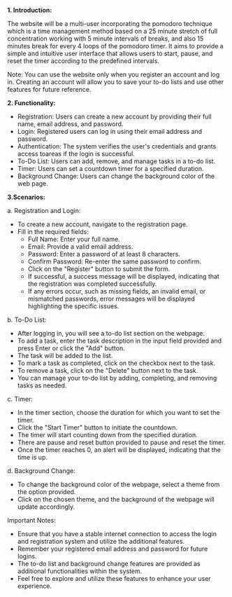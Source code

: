 **1. Introduction:**

The website will be a multi-user incorporating the pomodoro technique which is a time management method based on a 25 minute 
stretch of full concentration working with 5 minute intervals of breaks, and also 15 minutes break for every 4 loops of the pomodoro timer. 
It aims to provide a simple and intuitive user interface that allows users to start, pause, and reset the timer according to 
the predefined intervals.

Note:
You can use the website only when you register an account and log in. Creating an account will allow you to save your to-do lists and use other features for future reference.

**2. Functionality:**

- Registration: Users can create a new account by providing their full name, email address, and password.
- Login: Registered users can log in using their email address and password.
- Authentication: The system verifies the user's credentials and grants access toareas if the login is successful.
- To-Do List: Users can add, remove, and manage tasks in a to-do list.
- Timer: Users can set a countdown timer for a specified duration.
- Background Change: Users can change the background color of the web page.

**3.Scenarios:**

a. Registration and Login:
- To create a new account, navigate to the registration page.
- Fill in the required fields:
  - Full Name: Enter your full name.
  - Email: Provide a valid email address.
  - Password: Enter a password of at least 8 characters.
  - Confirm Password: Re-enter the same password to confirm.
  - Click on the "Register" button to submit the form.
  - If successful, a success message will be displayed, indicating that the registration was completed successfully.
  - If any errors occur, such as missing fields, an invalid email, or mismatched passwords, error messages will be displayed highlighting the specific issues.

b. To-Do List:
- After logging in, you will see a to-do list section on the webpage.
- To add a task, enter the task description in the input field provided and press Enter or click the "Add" button.
- The task will be added to the list.
- To mark a task as completed, click on the checkbox next to the task.
- To remove a task, click on the "Delete" button next to the task.
- You can manage your to-do list by adding, completing, and removing tasks as needed.

c. Timer:
- In the timer section, choose the duration for which you want to set the timer.
- Click the "Start Timer" button to initiate the countdown.
- The timer will start counting down from the specified duration.
- There are pause and reset button provided to pause and reset the timer.
- Once the timer reaches 0, an alert will be displayed, indicating that the time is up.

d. Background Change:
- To change the background color of the webpage, select a theme from the option provided.
- Click on the chosen theme, and the background of the webpage will update accordingly.

Important Notes:
- Ensure that you have a stable internet connection to access the login and registration system and utilize the additional features.
- Remember your registered email address and password for future logins.
- The to-do list and background change features are provided as additional functionalities within the system.
- Feel free to explore and utilize these features to enhance your user experience.
